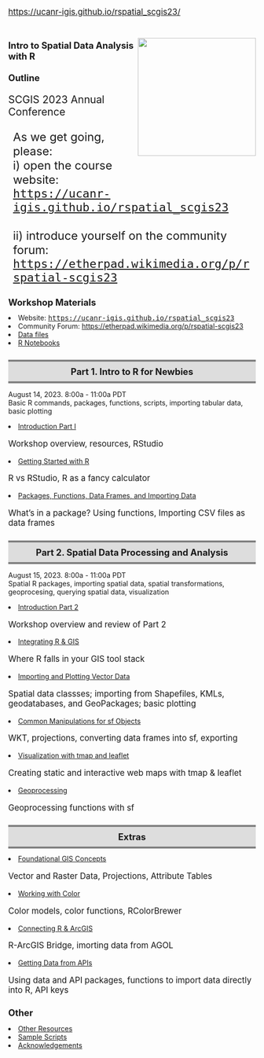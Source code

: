 https://ucanr-igis.github.io/rspatial_scgis23/


<body>


<div class="container-fluid main-container">




<div id="header">



<h1 class="title toc-ignore"><img src='images/scgis-logo_acr_bg-trans_240x214.png' style='margin-bottom:0.5em; margin-top:1em; float:right; width:240px;'/><br/><span
class="course-title">Intro to Spatial Data Analysis with
R<br/></span><br/><span class="mod-title">Outline</span></h1>

</div>


<style type="text/css">
h1 {
  font-size: 130%;
}
p {
  font-size: 120%;
}
h1.section_head {
  text-align: center; 
  background-color: #ddd;
  padding: 0.5em;
  border-top: 4px solid gray;
  border-bottom: 4px solid gray;
}
</style>
<p style="font-size:150%;" onclick="showHide(&#39;vfelgf&#39;);return false;">
SCGIS 2023 Annual Conference
</p>
<div id="vfelgf" class="hint">
<div
style="font-size:140%; font-weight:normal; margin-left:0.5em; margin-right:0.5em;">
<p>As we get going, please:<br />
i) open the course website:<br/><tt><a
href="https://ucanr-igis.github.io/rspatial_scgis23"
class="uri">https://ucanr-igis.github.io/rspatial_scgis23</a></tt><br />
<br />
ii) introduce yourself on the community forum:<br/><tt><a
href="https://etherpad.wikimedia.org/p/rspatial-scgis23"
class="uri">https://etherpad.wikimedia.org/p/rspatial-scgis23</a></tt></p>
</div>
</div>
<div class="hrleft">

</div>
<div id="workshop-materials" class="section level1">
<h1>Workshop Materials</h1>
<li class="website">
Website: <span style="font-family:monospace;"><a
href="https://ucanr-igis.github.io/rspatial_scgis23"
target="_blank">https://ucanr-igis.github.io/rspatial_scgis23</a></span>
</li>
<li class="forum">
Community Forum: <a
href="https://etherpad.wikimedia.org/p/rspatial-scgis23"
target="_blank">https://etherpad.wikimedia.org/p/rspatial-scgis23</a>
</li>
<!------------------------   
removed because I no longer want people to use RStudio Desktop
<li class="setup">[Setup](setup.html){target="_blank"}</li>
---------------->
<li class="data">
<a href="datasets.html" target="_blank">Data files</a>
</li>
<li class="notebook">
<a href="notebooks.html" target="_blank" rel="noopener">R Notebooks</a>
</li>
<h1 id="intro-to-r-for-newbies" class="section_head">
Part 1. Intro to R for Newbies
</h1>
<p style="font-size:100%;">
August 14, 2023. 8:00a - 11:00a PDT<br/>Basic R commands, packages,
functions, scripts, importing tabular data, basic plotting
</p>
<li class="slides">
<a target="_blank" class="slides" href="slides/wrkshp-intro-pt1.html">Introduction
Part I</a>
</li>
<p class="slides_desc">
Workshop overview, resources, RStudio
</p>
<li class="slides">
<a target="_blank" class="slides" href="slides/r-intro01-getting-started.html">Getting
Started with R</a>
</li>
<p class="slides_desc">
R vs RStudio, R as a fancy calculator
</p>
<li class="slides">
<a target="_blank" class="slides" href="slides/r-intro02-packages.html">Packages,
Functions, Data Frames, and Importing Data</a>
</li>
<p class="slides_desc">
What’s in a package? Using functions, Importing CSV files as data frames
</p>
<h1 id="spatial-data-processing-and-analysis" class="section_head">
Part 2. Spatial Data Processing and Analysis
</h1>
<p style="font-size:100%;">
August 15, 2023. 8:00a - 11:00a PDT<br/>Spatial R packages, importing
spatial data, spatial transformations, geoprocesing, querying spatial
data, visualization
</p>
<li class="slides">
<a target="_blank" class="slides" href="slides/wrkshp-intro-pt2.html">Introduction
Part 2</a>
</li>
<p class="slides_desc">
Workshop overview and review of Part 2
</p>
<li class="slides">
<a target="_blank" class="slides" href="slides/rgis-integration.html">Integrating
R &amp; GIS</a>
</li>
<p class="slides_desc">
Where R falls in your GIS tool stack
</p>
<li class="slides">
<a target="_blank" class="slides" href="slides/importing-vector.html">Importing
and Plotting Vector Data</a>
</li>
<p class="slides_desc">
Spatial data classses; importing from Shapefiles, KMLs, geodatabases,
and GeoPackages; basic plotting
</p>
<li class="slides">
<a target="_blank" class="slides" href="slides/sf-manip.html">Common
Manipulations for sf Objects</a>
</li>
<p class="slides_desc">
WKT, projections, converting data frames into sf, exporting
</p>
<li class="slides">
<a target="_blank" class="slides" href="slides/tmap-leaflet.html">Visualization
with tmap and leaflet</a>
</li>
<p class="slides_desc">
Creating static and interactive web maps with tmap &amp; leaflet
</p>
<li class="slides">
<a target="_blank" class="slides" href="slides/geoprocessing_pt1.html">Geoprocessing</a>
</li>
<p class="slides_desc">
Geoprocessing functions with sf
</p>
<h1 id="extras" class="section_head">
Extras
</h1>
<li class="slides">
<a target="_blank" class="slides" href="slides/gis101.html">Foundational
GIS Concepts</a>
</li>
<p class="slides_desc">
Vector and Raster Data, Projections, Attribute Tables
</p>
<li class="slides">
<a target="_blank" class="slides" href="slides/color.html">Working with
Color</a>
</li>
<p class="slides_desc">
Color models, color functions, RColorBrewer
</p>
<li class="slides">
<a target="_blank" class="slides" href="slides/r-arcgis.html">Connecting
R &amp; ArcGIS</a>
</li>
<p class="slides_desc">
R-ArcGIS Bridge, imorting data from AGOL
</p>
<li class="slides">
<a target="_blank" class="slides" href="slides/data-apis.html">Getting
Data from APIs</a>
</li>
<p class="slides_desc">
Using data and API packages, functions to import data directly into R,
API keys
</p>
<div class="hrleft">

</div>
</div>
<div id="other" class="section level1">
<h1>Other</h1>
<li class="website">
<a href="resources.html" target="_blank" rel="noopener">Other
Resources</a>
</li>
<li class="script">
<a
href="https://github.com/ucanr-igis/rspatial_scgis23/tree/main/scripts"
target="_blank" rel="noopener">Sample Scripts</a>
</li>
<li class="acknowledgment">
<a href="acknowledgements.html" target="_blank"
rel="noopener">Acknowledgements</a>
</li>
<p><br />
<br />
</p>
</div>




</div>

<script>

// add bootstrap table styles to pandoc tables
function bootstrapStylePandocTables() {
  $('tr.odd').parent('tbody').parent('table').addClass('table table-condensed');
}
$(document).ready(function () {
  bootstrapStylePandocTables();
});


</script>

<!-- tabsets -->

<script>
$(document).ready(function () {
  window.buildTabsets("TOC");
});

$(document).ready(function () {
  $('.tabset-dropdown > .nav-tabs > li').click(function () {
    $(this).parent().toggleClass('nav-tabs-open');
  });
});
</script>

<!-- code folding -->


<!-- dynamically load mathjax for compatibility with self-contained -->


</body>

